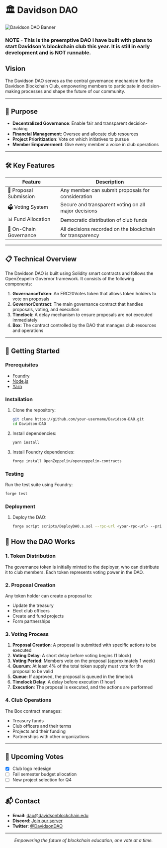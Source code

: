 # 🏛️ Davidson DAO

![Davidson DAO Banner](https://www.davidson.edu/sites/default/files/styles/max_650x650/public/2023-08/Primary-Lockup-NewsStory.png?itok=BJeJoK6D)

### NOTE - This is the preemptive DAO I have built with plans to start Davidson's blockchain club this year.  It is still in early development and is NOT runnable.

## Vision

The Davidson DAO serves as the central governance mechanism for the Davidson Blockchain Club, empowering members to participate in decision-making processes and shape the future of our community.

---

## 🎯 Purpose

- **Decentralized Governance**: Enable fair and transparent decision-making
- **Financial Management**: Oversee and allocate club resources
- **Project Prioritization**: Vote on which initiatives to pursue
- **Member Empowerment**: Give every member a voice in club operations

---

## 🛠️ Key Features

| Feature | Description |
|---------|-------------|
| 💼 Proposal Submission | Any member can submit proposals for consideration |
| 🗳️ Voting System | Secure and transparent voting on all major decisions |
| 📊 Fund Allocation | Democratic distribution of club funds |
| 🔗 On-Chain Governance | All decisions recorded on the blockchain for transparency |

---

## 📋 Technical Overview

The Davidson DAO is built using Solidity smart contracts and follows the OpenZeppelin Governor framework. It consists of the following components:

1. **GovernanceToken**: An ERC20Votes token that allows token holders to vote on proposals
2. **GovernorContract**: The main governance contract that handles proposals, voting, and execution
3. **Timelock**: A delay mechanism to ensure proposals are not executed immediately
4. **Box**: The contract controlled by the DAO that manages club resources and operations

---

## 🚀 Getting Started

### Prerequisites

- [Foundry](https://book.getfoundry.sh/getting-started/installation)
- [Node.js](https://nodejs.org/en/download/)
- [Yarn](https://yarnpkg.com/getting-started/install)

### Installation

1. Clone the repository:
   ```bash
   git clone https://github.com/your-username/Davidson-DAO.git
   cd Davidson-DAO
   ```

2. Install dependencies:
   ```bash
   yarn install
   ```

3. Install Foundry dependencies:
   ```bash
   forge install OpenZeppelin/openzeppelin-contracts
   ```

### Testing

Run the test suite using Foundry:

```bash
forge test
```

### Deployment

1. Deploy the DAO:
   ```bash
   forge script scripts/DeployDAO.s.sol --rpc-url <your-rpc-url> --private-key <your-private-key> --broadcast
   ```

## 🧠 How the DAO Works

### 1. Token Distribution

The governance token is initially minted to the deployer, who can distribute it to club members. Each token represents voting power in the DAO.

### 2. Proposal Creation

Any token holder can create a proposal to:
- Update the treasury
- Elect club officers
- Create and fund projects
- Form partnerships

### 3. Voting Process

1. **Proposal Creation**: A proposal is submitted with specific actions to be executed
2. **Voting Delay**: A short delay before voting begins (1 block)
3. **Voting Period**: Members vote on the proposal (approximately 1 week)
4. **Quorum**: At least 4% of the total token supply must vote for the proposal to be valid
5. **Queue**: If approved, the proposal is queued in the timelock
6. **Timelock Delay**: A delay before execution (1 hour)
7. **Execution**: The proposal is executed, and the actions are performed

### 4. Club Operations

The Box contract manages:
- Treasury funds
- Club officers and their terms
- Projects and their funding
- Partnerships with other organizations

---

## 📅 Upcoming Votes

- [x] Club logo redesign
- [ ] Fall semester budget allocation
- [ ] New project selection for Q4

---

## 📬 Contact

- **Email**: dao@davidsonblockchain.edu
- **Discord**: [Join our server](https://discord.gg/davidsonblockchain)
- **Twitter**: [@DavidsonDAO](https://twitter.com/DavidsonDAO)

---

<p align="center">
  <i>Empowering the future of blockchain education, one vote at a time.</i>
</p>
